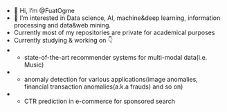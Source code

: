 - 👋 Hi, I’m @FuatOgme 
- 👀 I’m interested in Data science,  AI, machine&deep learning, information processing and data&web mining. 
- Currently most of my repositories are private for academical purposes 
- Currently studying & working on :point_down:
- * state-of-the-art recommender systems for multi-modal data(i.e. Music) 
- * anomaly detection for various applications(image anomalies, financial transaction anomalies(a.k.a frauds) and so on)
- * CTR prediction in e-commerce for sponsored search
  

<!---
FuatOgme/FuatOgme is a ✨ special ✨ repository because its `README.md` (this file) appears on your GitHub profile.
You can click the Preview link to take a look at your changes.
--->

